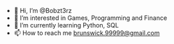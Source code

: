 - 👋 Hi, I’m @Bobzt3rz
- 👀 I’m interested in Games, Programming and Finance
- 🌱 I’m currently learning Python, SQL
- 📫 How to reach me brunswick.99999@gmail.com

<!---
Bobzt3rz/Bobzt3rz is a ✨ special ✨ repository because its `README.md` (this file) appears on your GitHub profile.
You can click the Preview link to take a look at your changes.
--->
